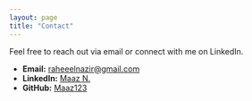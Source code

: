 ```yaml
---
layout: page
title: "Contact"
---
```


Feel free to reach out via email or connect with me on LinkedIn.

- **Email:** [raheeelnazir@gmail.com](mailto:maazy1347@gmail.com)
- **LinkedIn:** [Maaz N.](https://www.linkedin.com/in/maaz-nazir/)
- **GitHub:** [Maaz123](https://github.com/Maaz12345678910)
